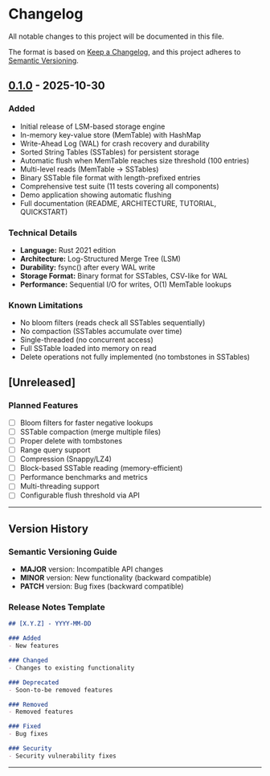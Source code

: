 # Changelog

All notable changes to this project will be documented in this file.

The format is based on [Keep a Changelog](https://keepachangelog.com/en/1.0.0/),
and this project adheres to [Semantic Versioning](https://semver.org/spec/v2.0.0.html).

## [0.1.0] - 2025-10-30

### Added
- Initial release of LSM-based storage engine
- In-memory key-value store (MemTable) with HashMap
- Write-Ahead Log (WAL) for crash recovery and durability
- Sorted String Tables (SSTables) for persistent storage
- Automatic flush when MemTable reaches size threshold (100 entries)
- Multi-level reads (MemTable → SSTables)
- Binary SSTable file format with length-prefixed entries
- Comprehensive test suite (11 tests covering all components)
- Demo application showing automatic flushing
- Full documentation (README, ARCHITECTURE, TUTORIAL, QUICKSTART)

### Technical Details
- **Language:** Rust 2021 edition
- **Architecture:** Log-Structured Merge Tree (LSM)
- **Durability:** fsync() after every WAL write
- **Storage Format:** Binary format for SSTables, CSV-like for WAL
- **Performance:** Sequential I/O for writes, O(1) MemTable lookups

### Known Limitations
- No bloom filters (reads check all SSTables sequentially)
- No compaction (SSTables accumulate over time)
- Single-threaded (no concurrent access)
- Full SSTable loaded into memory on read
- Delete operations not fully implemented (no tombstones in SSTables)

## [Unreleased]

### Planned Features
- [ ] Bloom filters for faster negative lookups
- [ ] SSTable compaction (merge multiple files)
- [ ] Proper delete with tombstones
- [ ] Range query support
- [ ] Compression (Snappy/LZ4)
- [ ] Block-based SSTable reading (memory-efficient)
- [ ] Performance benchmarks and metrics
- [ ] Multi-threading support
- [ ] Configurable flush threshold via API

---

## Version History

### Semantic Versioning Guide

- **MAJOR** version: Incompatible API changes
- **MINOR** version: New functionality (backward compatible)
- **PATCH** version: Bug fixes (backward compatible)

### Release Notes Template
```markdown
## [X.Y.Z] - YYYY-MM-DD

### Added
- New features

### Changed
- Changes to existing functionality

### Deprecated
- Soon-to-be removed features

### Removed
- Removed features

### Fixed
- Bug fixes

### Security
- Security vulnerability fixes
```

---

[0.1.0]: https://github.com/E-ugine/storage-engine.git/releases/tag/v0.1.0
